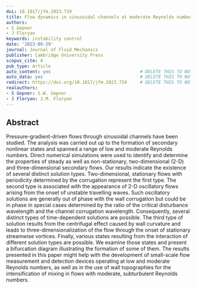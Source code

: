 ```yaml
---
doi: 10.1017/jfm.2023.719
title: Flow dynamics in sinusoidal channels at moderate Reynolds numbers
authors:
- S Gepner
- J Floryan
keywords: instability control
date: '2023-09-29'
journal: Journal of Fluid Mechanics
publisher: Cambridge University Press
scopus_cite: 4
pub_type: Article
auto_content: yes                                  # DELETE THIS TO NOT AUTO GENERATE CONTENT
auto_data: yes                                     # DELETE THIS TO NOT AUTO GENERATE METADATA
redirect: https://doi.org/10.1017/jfm.2023.719     # DELETE THIS TO NOT REDIRECT
realauthors:
- S Gepner: S.W. Gepner
- J Floryan: J.M. Floryan
---
```



## Abstract
Pressure-gradient-driven flows through sinusoidal channels have been studied. The analysis was carried out up to the formation of secondary nonlinear states and spanned a range of low and moderate Reynolds numbers. Direct numerical simulations were used to identify and determine the properties of steady as well as non-stationary, two-dimensional (2-D) and three-dimensional secondary flows. Our results indicate the existence of several distinct solution types. Two-dimensional, stationary flows with periodicity determined by the corrugation represent the first type. The second type is associated with the appearance of 2-D oscillatory flows arising from the onset of unstable travelling waves. Such oscillatory solutions are generally out of phase with the wall corrugation but could be in phase in special cases determined by the ratio of the critical disturbance wavelength and the channel corrugation wavelength. Consequently, several distinct types of time-dependent solutions are possible. The third type of solution results from the centrifugal effect caused by wall curvature and leads to three-dimensionalization of the flow through the onset of stationary streamwise vortices. Finally, various states resulting from the interaction of different solution types are possible. We examine those states and present a bifurcation diagram illustrating the formation of some of them. The results presented in this paper might help with the development of small-scale flow measurement and detection devices operating at low and moderate Reynolds numbers, as well as in the use of wall topographies for the intensification of mixing in flows with moderate, subturbulent Reynolds numbers.
